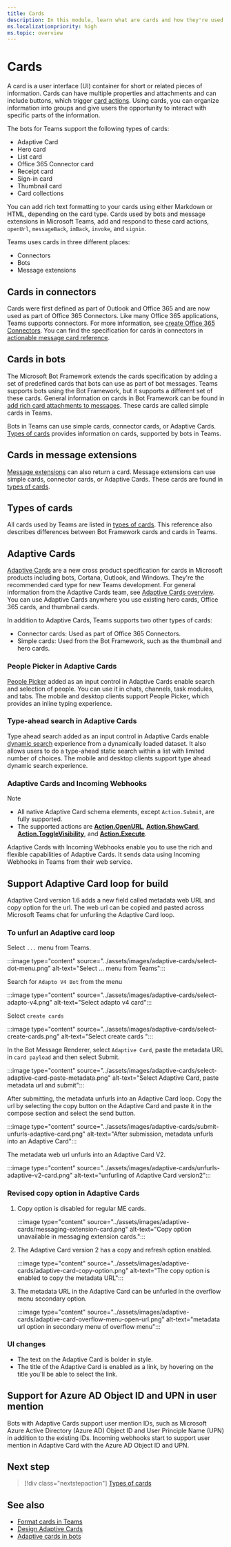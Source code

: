 ```yaml
---
title: Cards
description: In this module, learn what are cards and how they're used in bots, connectors, and message extensions
ms.localizationpriority: high
ms.topic: overview
---
```


# Cards

A card is a user interface (UI) container for short or related pieces of information. Cards can have multiple properties and attachments and can include buttons, which trigger [card actions](~/task-modules-and-cards/cards/cards-actions.md). Using cards, you can organize information into groups and give users the opportunity to interact with specific parts of the information.

The bots for Teams support the following types of cards:

* Adaptive Card
* Hero card
* List card
* Office 365 Connector card
* Receipt card
* Sign-in card
* Thumbnail card
* Card collections

You can add rich text formatting to your cards using either Markdown or HTML, depending on the card type. Cards used by bots and message extensions in Microsoft Teams, add and respond to these card actions, `openUrl`, `messageBack`, `imBack`, `invoke`, and `signin`.

Teams uses cards in three different places:

* Connectors
* Bots
* Message extensions

## Cards in connectors

Cards were first defined as part of Outlook and Office 365 and are now used as part of Office 365 Connectors. Like many Office 365 applications, Teams supports connectors. For more information, see [create Office 365 Connectors](../webhooks-and-connectors/how-to/connectors-creating.md). You can find the specification for cards in connectors in [actionable message card reference](/outlook/actionable-messages/card-reference).

## Cards in bots

The Microsoft Bot Framework extends the cards specification by adding a set of predefined cards that bots can use as part of bot messages. Teams supports bots using the Bot Framework, but it supports a different set of these cards. General information on cards in Bot Framework can be found in [add rich card attachments to messages](/bot-framework/nodejs/bot-builder-nodejs-send-rich-cards). These cards are called simple cards in Teams.

Bots in Teams can use simple cards, connector cards, or Adaptive Cards. [Types of cards](~/task-modules-and-cards/cards/cards-reference.md) provides information on cards, supported by bots in Teams.

## Cards in message extensions

[Message extensions](~/messaging-extensions/what-are-messaging-extensions.md) can also return a card. Message extensions can use simple cards, connector cards, or Adaptive Cards. These cards are found in [types of cards](~/task-modules-and-cards/cards/cards-reference.md).

## Types of cards

All cards used by Teams are listed in [types of cards](~/task-modules-and-cards/cards/cards-reference.md). This reference also describes differences between Bot Framework cards and cards in Teams.

## Adaptive Cards

[Adaptive Cards](~/task-modules-and-cards/cards/cards-reference.md#adaptive-card) are a new cross product specification for cards in Microsoft products including bots, Cortana, Outlook, and Windows. They're the recommended card type for new Teams development. For general information from the Adaptive Cards team, see [Adaptive Cards overview](/adaptive-cards). You can use Adaptive Cards anywhere you use existing hero cards, Office 365 cards, and thumbnail cards.

In addition to Adaptive Cards, Teams supports two other types of cards:

* Connector cards: Used as part of Office 365 Connectors.
* Simple cards: Used from the Bot Framework, such as the thumbnail and hero cards.

### People Picker in Adaptive Cards

[People Picker](cards/people-picker.md#people-picker-in-adaptive-cards) added as an input control in Adaptive Cards enable search and selection of people. You can use it in chats, channels, task modules, and tabs. The mobile and desktop clients support People Picker, which provides an inline typing experience.

### Type-ahead search in Adaptive Cards  

Type ahead search added as an input control in Adaptive Cards enable [dynamic search](~/task-modules-and-cards/cards/dynamic-search.md) experience from a dynamically loaded dataset. It also allows users to do a type-ahead static search within a list with limited number of choices. The mobile and desktop clients support type ahead dynamic search experience.

### Adaptive Cards and Incoming Webhooks

> [!NOTE]
>
> * All native Adaptive Card schema elements, except `Action.Submit`, are fully supported.
> * The supported actions are [**Action.OpenURL**](https://adaptivecards.io/explorer/Action.OpenUrl.html), [**Action.ShowCard**](https://adaptivecards.io/explorer/Action.ShowCard.html), [**Action.ToggleVisibility**](https://adaptivecards.io/explorer/Action.ToggleVisibility.html), and [**Action.Execute**](/adaptive-cards/authoring-cards/universal-action-model#actionexecute).

Adaptive Cards with Incoming Webhooks enable you to use the rich and flexible capabilities of Adaptive Cards. It sends data using Incoming Webhooks in Teams from their web service.

## Support Adaptive Card loop for build

Adaptive Card version 1.6 adds a new field called metadata web URL and copy option for the url. The web url can be copied and pasted across Microsoft Teams chat for unfurling the Adaptive Card loop.

### To unfurl an Adaptive card loop

 Select `...` menu from Teams.

 :::image type="content" source="../assets/images/adaptive-cards/select-dot-menu.png" alt-text="Select ... menu from Teams":::

 Search for `Adapto V4 Bot` from the menu

 :::image type="content" source="../assets/images/adaptive-cards/select-adapto-v4.png" alt-text="Select adapto v4 card":::

 Select `create cards`

 :::image type="content" source="../assets/images/adaptive-cards/select-create-cards.png" alt-text="Select create cards ":::

 In the Bot Message Renderer, select `Adaptive Card`, paste the metadata URL in `card payload` and then select Submit.

 :::image type="content" source="../assets/images/adaptive-cards/select-adaptive-card-paste-metadata.png" alt-text="Select Adaptive Card, paste metadata url and submit":::

 After submitting, the metadata unfurls into an Adaptive Card loop. Copy the url by selecting the copy button on the Adaptive Card and paste it in the compose section and select the send button.

 :::image type="content" source="../assets/images/adaptive-cards/submit-unfurls-adaptive-card.png" alt-text="After submission, metadata unfurls into an Adaptive Card":::

 The metadata web url unfurls into an Adaptive Card V2.

 :::image type="content" source="../assets/images/adaptive-cards/unfurls-adaptive-v2-card.png" alt-text="unfurling of Adaptive Card version2":::

### Revised copy option in Adaptive Cards

1. Copy option is disabled for regular ME cards.

    :::image type="content" source="../assets/images/adaptive-cards/messaging-extension-card.png" alt-text="Copy option unavailable in messaging extension cards.":::

1. The Adaptive Card version 2 has a copy and refresh option enabled.

    :::image type="content" source="../assets/images/adaptive-cards/adaptive-card-copy-option.png" alt-text="The copy option is enabled to copy the metadata URL":::

1. The metadata URL in the Adaptive Card can be unfurled in the overflow menu secondary option.

    :::image type="content" source="../assets/images/adaptive-cards/adaptive-card-overflow-menu-open-url.png" alt-text="metadata url option in secondary menu of overflow menu":::

### UI changes

* The text on the Adaptive Card is bolder in style.
* The title of the Adaptive Card is enabled as a link, by hovering on the title you'll be able to select the link.

## Support for Azure AD Object ID and UPN in user mention

Bots with Adaptive Cards support user mention IDs, such as Microsoft Azure Active Directory (Azure AD) Object ID and User Principle Name (UPN) in addition to the existing IDs. Incoming webhooks start to support user mention in Adaptive Card with the Azure AD Object ID and UPN.

## Next step

> [!div class="nextstepaction"]
> [Types of cards](~/task-modules-and-cards/cards/cards-reference.md)

## See also

* [Format cards in Teams](~/task-modules-and-cards/cards/cards-format.md)
* [Design Adaptive Cards](~/task-modules-and-cards/cards/design-effective-cards.md)
* [Adaptive cards in bots](../bots/how-to/conversations/conversation-messages.md#adaptive-cards)

